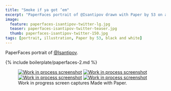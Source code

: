 ```yaml
---
title: "Smoke if ya got ’em"
excerpt: "PaperFaces portrait of @Isantipov drawn with Paper by 53 on an iPad."
image: 
  feature: paperfaces-isantipov-twitter-lg.jpg
  teaser: paperfaces-isantipov-twitter-teaser.jpg
  thumb: paperfaces-isantipov-twitter-150.jpg
tags: [portrait, illustration, Paper by 53, black and white]
---
```


PaperFaces portrait of [@Isantipov](http://twitter.com/Isantipov).

{% include boilerplate/paperfaces-2.md %}

<figure class="third">
  <a href="{{ site.url }}/assets/images/paperfaces-isantipov-process-1-lg.jpg"><img src="{{ site.url }}/assets/images/paperfaces-isantipov-process-1-600.jpg" alt="Work in process screenshot"></a>
  <a href="{{ site.url }}/assets/images/paperfaces-isantipov-process-2-lg.jpg"><img src="{{ site.url }}/assets/images/paperfaces-isantipov-process-2-600.jpg" alt="Work in process screenshot"></a>
  <a href="{{ site.url }}/assets/images/paperfaces-isantipov-process-3-lg.jpg"><img src="{{ site.url }}/assets/images/paperfaces-isantipov-process-3-600.jpg" alt="Work in process screenshot"></a>
  <a href="{{ site.url }}/assets/images/paperfaces-isantipov-process-4-lg.jpg"><img src="{{ site.url }}/assets/images/paperfaces-isantipov-process-4-600.jpg" alt="Work in process screenshot"></a>
  <figcaption>Work in progress screen captures Made with Paper.</figcaption>
</figure>